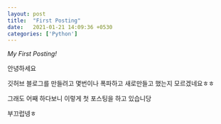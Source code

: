 ```yaml
---
layout: post
title:  "First Posting"
date:   2021-01-21 14:09:36 +0530
categories: ['Python']
---
```

*My First Posting!*

안녕하세요

깃허브 블로그를 만들려고 몇번이나 폭파하고 새로만들고 했는지 모르겠네요ㅎㅎ

그래도 어째 하다보니 이렇게 첫 포스팅을 하고 있습니당

부끄럽넹ㅎ
